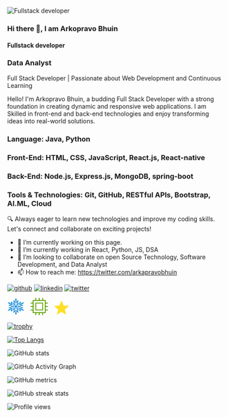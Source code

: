 ![Fullstack developer](https://pbs.twimg.com/profile_banners/415047141/1733087215/1080x360)
### Hi there 👋, I am Arkopravo Bhuin
#### Fullstack developer
### Data Analyst
Full Stack Developer | Passionate about Web Development and Continuous Learning

Hello! I'm  Arkopravo Bhuin, a budding Full Stack Developer with a strong foundation in creating dynamic and responsive web applications. I am Skilled in front-end and back-end technologies and enjoy transforming ideas into real-world solutions.

### Language: Java, Python

### Front-End: HTML, CSS, JavaScript, React.js, React-native

### Back-End: Node.js, Express.js, MongoDB, spring-boot

### Tools & Technologies: Git, GitHub, RESTful APIs, Bootstrap, AI.ML, Cloud

🔍 Always eager to learn new technologies and improve my coding skills. Let's connect and collaborate on exciting projects!



- 🔭 I’m currently working on this page. 
- 🌱 I’m currently working in React, Python, JS, DSA  
- 👯 I’m looking to collaborate on open Source Technology, Software Development, and Data Analyst  
- 📫 How to reach me: https://twitter.com/arkapravobhuin 


[<img src='https://cdn.jsdelivr.net/npm/simple-icons@3.0.1/icons/github.svg' alt='github' height='40'>](https://github.com/Arkopravo1995)  [<img src='https://cdn.jsdelivr.net/npm/simple-icons@3.0.1/icons/linkedin.svg' alt='linkedin' height='40'>](https://www.linkedin.com/in/https://www.linkedin.com/in/arkopravo-bhuin-515065b9//)  [<img src='https://cdn.jsdelivr.net/npm/simple-icons@3.0.1/icons/twitter.svg' alt='twitter' height='40'>](https://twitter.com/https://twitter.com/arkapravobhuin)  

<a href='https://archiveprogram.github.com/'><img src='https://raw.githubusercontent.com/acervenky/animated-github-badges/master/assets/acbadge.gif' width='40' height='40'></a> <a href='https://docs.github.com/en/developers'><img src='https://raw.githubusercontent.com/acervenky/animated-github-badges/master/assets/devbadge.gif' width='40' height='40'></a> <a href='https://stars.github.com/'><img src='https://raw.githubusercontent.com/acervenky/animated-github-badges/master/assets/starbadge.gif' width='35' height='35'></a> 

[![trophy](https://github-profile-trophy.vercel.app/?username=Arkopravo1995)](https://github.com/ryo-ma/github-profile-trophy)

[![Top Langs](https://github-readme-stats.vercel.app/api/top-langs/?username=Arkopravo1995)](https://github.com/anuraghazra/github-readme-stats)

![GitHub stats](https://github-readme-stats.vercel.app/api?username=Arkopravo1995&show_icons=true)  

![GitHub Activity Graph](https://activity-graph.herokuapp.com/graph?username=Arkopravo1995)  

![GitHub metrics](https://metrics.lecoq.io/Arkopravo1995)  

![GitHub streak stats](https://github-readme-streak-stats.herokuapp.com/?user=Arkopravo1995)  

![Profile views](https://gpvc.arturio.dev/Arkopravo1995)  
